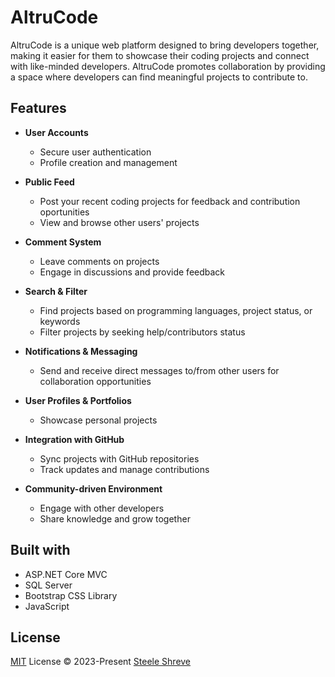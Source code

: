 # AltruCode

AltruCode is a unique web platform designed to bring developers together, making it easier for them to showcase their coding projects and connect with like-minded developers. AltruCode promotes collaboration by providing a space where developers can find meaningful projects to contribute to.

## Features

- **User Accounts**
    - Secure user authentication
    - Profile creation and management

- **Public Feed**
    - Post your recent coding projects for feedback and contribution oportunities
    - View and browse other users' projects

- **Comment System**
    - Leave comments on projects
    - Engage in discussions and provide feedback

- **Search & Filter**
    - Find projects based on programming languages, project status, or keywords
    - Filter projects by seeking help/contributors status

- **Notifications & Messaging**
    - Send and receive direct messages to/from other users for collaboration opportunities

- **User Profiles & Portfolios**
    - Showcase personal projects

- **Integration with GitHub**
    - Sync projects with GitHub repositories
    - Track updates and manage contributions

- **Community-driven Environment**
    - Engage with other developers
    - Share knowledge and grow together

## Built with

- ASP.NET Core MVC
- SQL Server
- Bootstrap CSS Library
- JavaScript

## License

[MIT](./LICENSE) License © 2023-Present [Steele Shreve](https://github.com/steelesh)